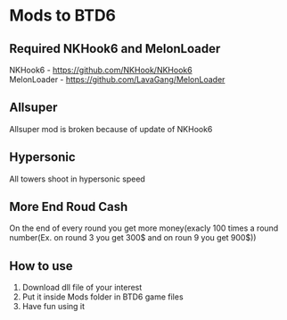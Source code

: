 # Mods to BTD6
## Required NKHook6 and MelonLoader
NKHook6 - https://github.com/NKHook/NKHook6<br />
MelonLoader - https://github.com/LavaGang/MelonLoader
## Allsuper
Allsuper mod is broken because of update of NKHook6
## Hypersonic
All towers shoot in hypersonic speed
## More End Roud Cash
On the end of every round you get more money(exacly 100 times a round number(Ex. on round 3 you get 300$ and on roun 9 you get 900$))
## How to use
1. Download dll file of your interest<br />
2. Put it inside Mods folder in BTD6 game files
3. Have fun using it
